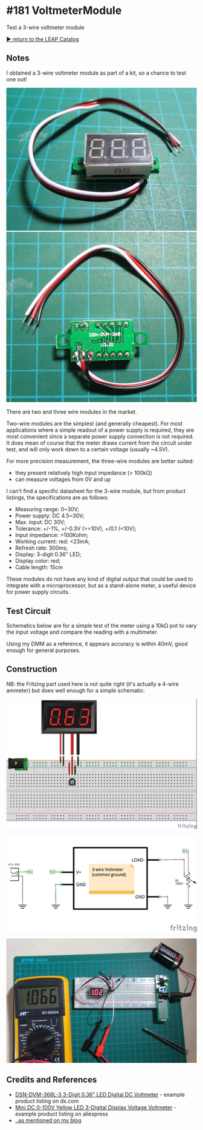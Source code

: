 # #181 VoltmeterModule

Test a 3-wire voltmeter module


[:arrow_forward: return to the LEAP Catalog](http://leap.tardate.com)

## Notes

I obtained a 3-wire voltmeter module as part of a kit, so a chance to test one out!

![front](./assets/VoltmeterModule_front.jpg?raw=true)
![rear](./assets/VoltmeterModule_rear.jpg?raw=true)

There are two and three wire modules in the market.

Two-wire modules are the simplest (and generally cheapest).
For most applications where a simple readout of a power supply is required, they are most convenient
since a separate power supply connection is not required. It does mean of course that the meter
draws current from the circuit under test, and will only work down to a certain voltage (usually ~4.5V).

For more precision measurement, the three-wire
modules are better suited:
* they present relatively high input impedance (> 100kΩ)
* can measure voltages from 0V and up

I can't find a specific datasheet for the 3-wire module, but from product listings,
the specifications are as follows:

* Measuring range: 0~30V;
* Power supply: DC 4.5~30V;
* Max. input: DC 30V;
* Tolerance: +/-1%, +/-0.3V (>=10V), +/0.1 (<10V);
* Input impedance: >100Kohm;
* Working current: red: <23mA;
* Refresh rate: 300ms;
* Display: 3-digit 0.36" LED;
* Display color: red;
* Cable length: 15cm

These modules do not have any kind of digital output that could be used to integrate with a microprocessor,
but as a stand-alone meter, a useful device for power supply circuits.

## Test Circuit

Schematics below are for a simple test of the meter using a 10kΩ pot to vary the input voltage and compare the reading with a multimeter.

Using my DMM as a reference, it appears accuracy is within 40mV, good enough for general purposes.

## Construction

NB: the Fritzing part used here is not quite right (it's actually a 4-wire ammeter) but does well enough for a simple schematic:

![Breadboard](./assets/VoltmeterModule_bb.jpg?raw=true)

![The Schematic](./assets/VoltmeterModule_schematic.jpg?raw=true)

![The Build](./assets/VoltmeterModule_build.jpg?raw=true)

## Credits and References
* [DSN-DVM-368L-3 3-Digit 0.36" LED Digital DC Voltmeter](http://www.dx.com/p/dsn-dvm-368l-3-3-digit-0-36-led-digital-dc-voltmeter-for-motorcycle-black-white-343750#.VrVc01N97XE) - example product listing on dx.com
* [Mini DC 0-100V Yellow LED 3-Digital Display Voltage Voltmeter](http://www.aliexpress.com/item/Mini-DC-0-100V-Yellow-LED-3-Digital-Display-Voltage-Voltmeter-0-28/32276796281.html) - example product listing on aliexpress
* [..as mentioned on my blog](https://blog.tardate.com/2016/02/littlearduinoprojects181-voltmeter.html)
